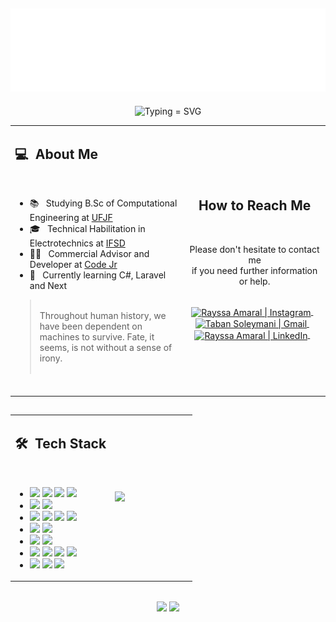 ![profile](/assets/profile.svg)
-
<div align="center">
    <img src="https://readme-typing-svg.herokuapp.com?font=Quicksand&pause=1000&color=be90f2&center=true&vCenter=true&width=435&lines=Hello!+Welcome+to+my+profile+👋;I'm+Rayssa+%3D)" alt="Typing = SVG">
</div>

<table width="100%">
    <tr>
        <td width="55%">
            <h2> 💻 &nbsp;About Me </h2>
            <br>
            <ul>
                <li>📚 &nbsp; Studying B.Sc of Computational Engineering at <a href="https://www2.ufjf.br/ufjf/">UFJF</a></li>
                <li>🎓 &nbsp; Technical Habilitation in Electrotechnics at <a href="https://www.ifsudestemg.edu.br/santosdumont">IFSD</a></li>
                <li>👩‍💻 &nbsp; Commercial Advisor and Developer at <a href="https://www.linkedin.com/company/codejr/">Code Jr</a></li>
                <li>🤔 &nbsp; Currently learning C#, Laravel and Next</li>
            </ul>
            <blockquote>
                <p> 
                <br>
                Throughout human history, we have been dependent on machines to survive. Fate, it seems, is not without a sense of irony.
                <br>
                <br>
                </p>
            </blockquote>
            <br>
        </td>
        <td width="45%">
            <div align="center">
                <h2><b>How to Reach Me</b></h2>
                <br>
                <p>Please don't hesitate to contact me 
                <br>if you need further information or help.
                </p>
                <br>
                <a href="https://www.instagram.com/amrlrayssa/" target="_blank">
                <img align="center" alt="Rayssa Amaral | Instagram" width="30em" src="https://img.icons8.com/ios-glyphs/50/70a5fd/instagram-new.png" />
                </a> &nbsp;&nbsp;
                <a href="mailto:amrlrayssa@gmail.com" >
                <img align="center" alt="Taban Soleymani | Gmail" width="30em" src="https://img.icons8.com/ios-glyphs/50/70a5fd/gmail.png" />
                </a> &nbsp;&nbsp;
                <a href="https://www.linkedin.com/in/amrlrayssa/" >
                <img align="center" alt="Rayssa Amaral | LinkedIn" width="30em" src="https://img.icons8.com/ios-glyphs/50/70a5fd/linkedin.png" />
                </a> &nbsp;&nbsp;
                <br>
            </div>
        </td>
    </tr>
</table>

##

<table width="100%">
    <tr>
    <td width="55%">
        <h2> 🛠 &nbsp;Tech Stack </h2>
        <br>
        <ul>
      <li>
        <img src="https://img.shields.io/badge/-C-05122A?style=flat&logo=C"/>
        <img src="https://img.shields.io/badge/-C++-05122A?style=flat&logo=C%2B%2B"/>
        <img src="https://img.shields.io/badge/C%23-05122A?style=flat&logo=c-sharp&logoColor=white"/>
        <img src="https://img.shields.io/badge/-Python-05122A?style=flat&logo=python"/>
      </li>
      <li>
        <img src="https://img.shields.io/badge/PHP-05122A?style=flat&logo=php&logoColor=white"/>
        <img src="https://img.shields.io/badge/Laravel-05122A?style=flat&logo=laravel&logoColor=white"/> 
      </li>
      <li>
        <img src="https://img.shields.io/badge/-HTML-05122A?style=flat&logo=HTML5"/>
        <img src="https://img.shields.io/badge/-CSS-05122A?style=flat&logo=CSS3"/>
        <img src="https://img.shields.io/badge/-JavaScript-05122A?style=flat&logo=javascript"/>
        <img src="https://img.shields.io/badge/-Bootstrap-05122A?style=flat&logo=bootstrap"/>
      </li>
      <li>
        <img src="https://img.shields.io/badge/-MySql-05122A?style=flat&logo=mysql"/>
        <img src="https://img.shields.io/badge/-SQLite-05122A?style=flat&logo=sqlite"/>
      </li>
      <li>
        <img src="https://img.shields.io/badge/-Markdown-05122A?style=flat&logo=markdown"/>
        <img src="https://img.shields.io/badge/-LaTEX-05122A?style=flat&logo=latex"/> 
      </li>
      <li>
        <img src="https://img.shields.io/badge/-Linux-05122A?style=flat&logo=linux"/>
        <img src="https://img.shields.io/badge/-Git-05122A?style=flat&logo=git"/>
        <img src="https://img.shields.io/badge/-Github-05122A?style=flat&logo=github"/>
        <img src="https://img.shields.io/badge/-Gitlab-05122A?style=flat&logo=gitlab"/>
      </li>
      <li>
        <img src="https://img.shields.io/badge/Figma-05122A?style=flat&logo=figma&logoColor=white"/>
        <img src="https://img.shields.io/badge/Gimp-05122A?style=flat&logo=gimp&logoColor=white"/>
        <img src="https://img.shields.io/badge/Adobe%20Photoshop-05122A?style=flat&logo=Adobe%20Photoshop&logoColor=white"/>
      </li>
     </ul>
     </td>
     <td width="45%">
        <img src="https://i.pinimg.com/originals/25/91/15/259115859e61b0e3ffc3feb384051947.gif">
     </td>
    </tr>
</table>

##

<div align="center">
  <img height="180em" width="auto" align="center" src="https://github-readme-stats.vercel.app/api?username=amrlrayssa&show_icons=true&theme=tokyonight" width="440px" />
  <img height="180em" width="auto" align="center"" src="https://github-readme-stats.vercel.app/api/top-langs/?username=amrlrayssa&layout=compact&langs_count=7&theme=tokyonight"/>
</div>

##